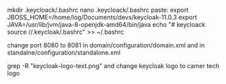 mkdir .keycloack/.bashrc
nano .keycloack/.bashrc
paste:
    export JBOSS_HOME=/home/log/Documents/devs/keycloak-11.0.3
    export JAVA=/usr/lib/jvm/java-8-openjdk-amd64/bin/java
echo "# keycloack \
source <path>/<to>/.keycloak/.bashrc" >> ~/.bashrc 

change port 8080 to 8081 in domain/configuration/domain.xml and in standalne/configuration/standalone.xml

grep -R "keycloak-logo-text.png" and change keycloak logo to camer tech logo